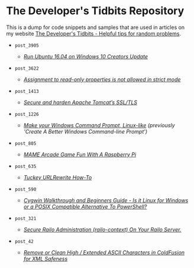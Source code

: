 The Developer's Tidbits Repository
==========

This is a dump for code snippets and samples that are used in articles on my website [The Developer's Tidbits - Helpful tips for random problems](http://www.devtidbits.com/).

* `post_3905`
  * *[Run Ubuntu 16.04 on Windows 10 Creators Update](https://devtidbits.com/2017/06/08/run-ubuntu-16-04-on-windows-10-creators-update/)*

* `post_3622`
  * *[Assignment to read-only properties is not allowed in strict mode](https://devtidbits.com/2016/06/12/assignment-to-read-only-properties-is-not-allowed-in-strict-mode/)*

* `post_1413`
  * *[Secure and harden Apache Tomcat’s SSL/TLS](http://devtidbits.com/2015/05/13/secure-and-harden-apache-tomcats-ssltls/)*

* `post_1226`
  * *[Make your Windows Command Prompt, Linux-like](http://devtidbits.com/2014/05/21/create-a-better-windows-command-line-prompt/)* *(previously 'Create A Better Windows Command-line Prompt')*

* `post_805`
  * *[MAME Arcade Game Fun With A Raspberry Pi](http://devtidbits.com/2012/11/26/mame-arcade-game-fun-with-a-raspberry-pi/)*

* `post_635`
  * *[Tuckey URLRewrite How-To](http://devtidbits.com/2011/11/28/tuckey-urlrewrite-how-to/)*

* `post_590`
  * *[Cygwin Walkthrough and Beginners Guide - Is it Linux for Windows or a POSIX Compatible Alternative To PowerShell?](http://devtidbits.com/2011/07/01/cygwin-walkthrough-and-beginners-guide-is-it-linux-for-windows-or-a-posix-compatible-alternative-to-powershell/)*

* `post_321`
  * *[Secure Railo Administration (railo-context) On Your Railo Server.](http://devtidbits.com/2010/05/27/hide-block-and-secure-railo-context-from-your-railo-tomcat-jboss-resin-servers/)*

* `post_42`
  * *[Remove or Clean High / Extended ASCII Characters in ColdFusion for XML Safeness](http://devtidbits.com/2008/03/11/remove-or-clean-high-extended-ascii-characters-in-coldfusion-for-xml-safeness/)*
